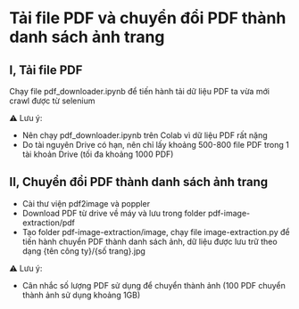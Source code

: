 # Tải file PDF và chuyển đổi PDF thành danh sách ảnh trang

## I, Tải file PDF
Chạy file pdf_downloader.ipynb để tiến hành tải dữ liệu PDF ta vừa mới crawl được từ selenium

⚠️ Lưu ý:
- Nên chạy pdf_downloader.ipynb trên Colab vì dữ liệu PDF rất nặng
- Do tài nguyên Drive có hạn, nên chỉ lấy khoảng 500-800 file PDF trong 1 tài khoản Drive (tối đa khoảng 1000 PDF)
## II, Chuyển đổi PDF thành danh sách ảnh trang
- Cài thư viện pdf2image và poppler
- Download PDF từ drive về máy và lưu trong folder pdf-image-extraction/pdf
- Tạo folder pdf-image-extraction/image, chạy file image-extraction.py để tiến hành chuyển PDF thành danh sách ảnh, dữ liệu được lưu trữ theo dạng {tên công ty}/{số trang}.jpg

⚠️ Lưu ý:
- Cân nhắc số lượng PDF sử dụng để chuyển thành ảnh (100 PDF chuyển thành ảnh sử dụng khoảng 1GB)